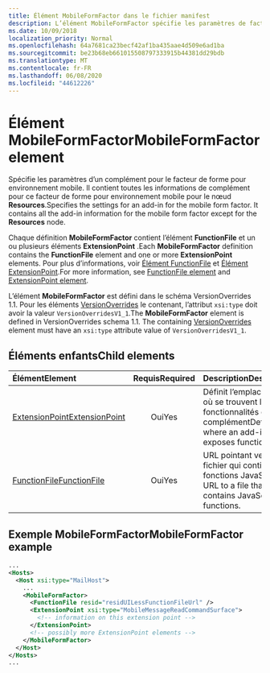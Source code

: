 ```yaml
---
title: Élément MobileFormFactor dans le fichier manifest
description: L’élément MobileFormFactor spécifie les paramètres de facteur de forme mobile pour un complément.
ms.date: 10/09/2018
localization_priority: Normal
ms.openlocfilehash: 64a7681ca23becf42af1ba435aae4d509e6ad1ba
ms.sourcegitcommit: be23b68eb661015508797333915b44381dd29bdb
ms.translationtype: MT
ms.contentlocale: fr-FR
ms.lasthandoff: 06/08/2020
ms.locfileid: "44612226"
---
```

# <a name="mobileformfactor-element"></a><span data-ttu-id="91891-103">Élément MobileFormFactor</span><span class="sxs-lookup"><span data-stu-id="91891-103">MobileFormFactor element</span></span>

<span data-ttu-id="91891-p101">Spécifie les paramètres d’un complément pour le facteur de forme pour environnement mobile. Il contient toutes les informations de complément pour ce facteur de forme pour environnement mobile pour le nœud **Resources**.</span><span class="sxs-lookup"><span data-stu-id="91891-p101">Specifies the settings for an add-in for the mobile form factor. It contains all the add-in information for the mobile form factor except for the **Resources** node.</span></span>

<span data-ttu-id="91891-106">Chaque définition **MobileFormFactor** contient l’élément **FunctionFile** et un ou plusieurs éléments **ExtensionPoint** .</span><span class="sxs-lookup"><span data-stu-id="91891-106">Each **MobileFormFactor** definition contains the **FunctionFile** element and one or more **ExtensionPoint** elements.</span></span> <span data-ttu-id="91891-107">Pour plus d’informations, voir [Élément FunctionFile](functionfile.md) et [Élément ExtensionPoint](extensionpoint.md).</span><span class="sxs-lookup"><span data-stu-id="91891-107">For more information, see [FunctionFile element](functionfile.md) and [ExtensionPoint element](extensionpoint.md).</span></span>

<span data-ttu-id="91891-p103">L’élément **MobileFormFactor** est défini dans le schéma VersionOverrides 1.1. Pour les éléments [VersionOverrides](versionoverrides.md) le contenant, l’attribut `xsi:type` doit avoir la valeur `VersionOverridesV1_1`.</span><span class="sxs-lookup"><span data-stu-id="91891-p103">The **MobileFormFactor** element is defined in VersionOverrides schema 1.1. The containing [VersionOverrides](versionoverrides.md) element must have an `xsi:type` attribute value of `VersionOverridesV1_1`.</span></span>

## <a name="child-elements"></a><span data-ttu-id="91891-110">Éléments enfants</span><span class="sxs-lookup"><span data-stu-id="91891-110">Child elements</span></span>

| <span data-ttu-id="91891-111">Élément</span><span class="sxs-lookup"><span data-stu-id="91891-111">Element</span></span>                               | <span data-ttu-id="91891-112">Requis</span><span class="sxs-lookup"><span data-stu-id="91891-112">Required</span></span> | <span data-ttu-id="91891-113">Description</span><span class="sxs-lookup"><span data-stu-id="91891-113">Description</span></span>  |
|:--------------------------------------|:--------:|:-------------|
| [<span data-ttu-id="91891-114">ExtensionPoint</span><span class="sxs-lookup"><span data-stu-id="91891-114">ExtensionPoint</span></span>](extensionpoint.md) | <span data-ttu-id="91891-115">Oui</span><span class="sxs-lookup"><span data-stu-id="91891-115">Yes</span></span>      | <span data-ttu-id="91891-116">Définit l’emplacement où se trouvent les fonctionnalités d’un complément</span><span class="sxs-lookup"><span data-stu-id="91891-116">Defines where an add-in exposes functionality.</span></span> |
| [<span data-ttu-id="91891-117">FunctionFile</span><span class="sxs-lookup"><span data-stu-id="91891-117">FunctionFile</span></span>](functionfile.md)     | <span data-ttu-id="91891-118">Oui</span><span class="sxs-lookup"><span data-stu-id="91891-118">Yes</span></span>      | <span data-ttu-id="91891-119">URL pointant vers un fichier qui contient les fonctions JavaScript.</span><span class="sxs-lookup"><span data-stu-id="91891-119">A URL to a file that contains JavaScript functions.</span></span>|

## <a name="mobileformfactor-example"></a><span data-ttu-id="91891-120">Exemple MobileFormFactor</span><span class="sxs-lookup"><span data-stu-id="91891-120">MobileFormFactor example</span></span>

```xml
...
<Hosts>
  <Host xsi:type="MailHost">
    ...
    <MobileFormFactor>
      <FunctionFile resid="residUILessFunctionFileUrl" />
      <ExtensionPoint xsi:type="MobileMessageReadCommandSurface">
        <!-- information on this extension point -->
      </ExtensionPoint> 
      <!-- possibly more ExtensionPoint elements -->
    </MobileFormFactor>
  </Host>
</Hosts>
...
```
